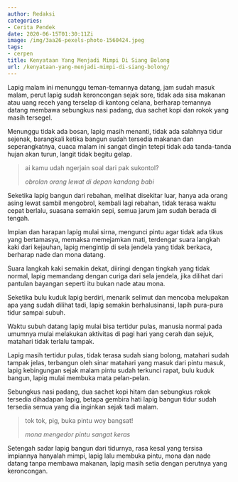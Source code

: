 ```yaml
---
author: Redaksi
categories:
- Cerita Pendek
date: 2020-06-15T01:30:11Zi
image: /img/3aa26-pexels-photo-1560424.jpeg
tags:
- cerpen
title: Kenyataan Yang Menjadi Mimpi Di Siang Bolong
url: /kenyataan-yang-menjadi-mimpi-di-siang-bolong/
---
```


Lapig malam ini menunggu teman-temannya datang, jam sudah masuk malam, perut lapig sudah keroncongan sejak sore, tidak ada sisa makanan atau uang receh yang terselap di kantong celana, berharap temannya datang membawa sebungkus nasi padang, dua sachet kopi dan rokok yang masih tersegel.

Menunggu tidak ada bosan, lapig masih menanti, tidak ada salahnya tidur sejenak, barangkali ketika bangun sudah tersedia makanan dan seperangkatnya, cuaca malam ini sangat dingin tetepi tidak ada tanda-tanda hujan akan turun, langit tidak begitu gelap.

<blockquote class="wp-block-quote">
  <p>
    ai kamu udah ngerjain soal dari pak sukontol?
  </p>
  
  <cite>obrolan orang lewat di depan kandang babi</cite>
</blockquote>

Seketika lapig bangun dari rebahan, melihat disekitar luar, hanya ada orang asing lewat sambil mengobrol, kembali lagi rebahan, tidak terasa waktu cepat berlalu, suasana semakin sepi, semua jarum jam sudah berada di tengah.

Impian dan harapan lapig mulai sirna, mengunci pintu agar tidak ada tikus yang bertamasya, memaksa memejamkan mati, terdengar suara langkah kaki dari kejauhan, lapig mengintip di sela jendela yang tidak berkaca, berharap nade dan mona datang.

Suara langkah kaki semakin dekat, diiringi dengan tingkah yang tidak normal, lapig memandang dengan curiga dari sela jendela, jika dilihat dari pantulan bayangan seperti itu bukan nade atau mona.

Seketika bulu kuduk lapig berdiri, menarik selimut dan mencoba melupakan apa yang sudah dilihat tadi, lapig semakin berhalusinansi, lapih pura-pura tidur sampai subuh.

Waktu subuh datang lapig mulai bisa tertidur pulas, manusia normal pada umumnya mulai melakukan aktivitas di pagi hari yang cerah dan sejuk, matahari tidak terlalu tampak.

Lapig masih tertidur pulas, tidak terasa sudah siang bolong, matahari sudah tampak jelas, terbangun oleh sinar matahari yang masuk dari pintu masuk, lapig kebingungan sejak malam pintu sudah terkunci rapat, bulu kuduk bangun, lapig mulai membuka mata pelan-pelan.

Sebungkus nasi padang, dua sachet kopi hitam dan sebungkus rokok tersedia dihadapan lapig, betapa gembira hati lapig bangun tidur sudah tersedia semua yang dia inginkan sejak tadi malam.

<blockquote class="wp-block-quote">
  <p>
    tok tok, pig, buka pintu woy bangsat!
  </p>
  
  <cite>mona mengedor pintu sangat keras</cite>
</blockquote>

Setengah sadar lapig bangun dari tidurnya, rasa kesal yang tersisa impiannya hanyalah mimpi, lapig lalu membuka pintu, mona dan nade datang tanpa membawa makanan, lapig masih setia dengan perutnya yang keroncongan.